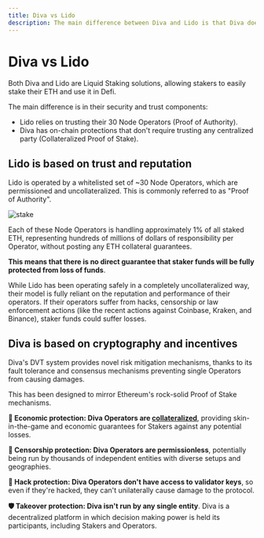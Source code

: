 ```yaml
---
title: Diva vs Lido
description: The main difference between Diva and Lido is that Diva doesn't require any trust in Operators, thanks to trustless cryptographic mechanisms.
---
```


# Diva vs Lido

Both Diva and Lido are Liquid Staking solutions, allowing stakers to easily stake their ETH and use it in Defi.

The main difference is in their security and trust components:

- Lido relies on trusting their 30 Node Operators (Proof of Authority).
- Diva has on-chain protections that don't require trusting any centralized party (Collateralized Proof of Stake).

## Lido is based on trust and reputation

Lido is operated by a whitelisted set of ~30 Node Operators, which are permissioned and uncollateralized. This is commonly referred to as "Proof of Authority".

<div style={{textAlign: 'center'}}>

![stake](img/Lido-comp.png)
</div>

Each of these Node Operators is handling approximately 1% of all staked ETH, representing hundreds of millions of dollars of responsibility per Operator, without posting any ETH collateral guarantees.

**This means that there is no direct guarantee that staker funds will be fully protected from loss of funds**.

While Lido has been operating safely in a completely uncollateralized way, their model is fully reliant on the reputation and performance of their operators. If their operators suffer from hacks, censorship or law enforcement actions (like the recent actions against Coinbase, Kraken, and Binance), staker funds could suffer losses.

## Diva is based on cryptography and incentives

Diva's DVT system provides novel risk mitigation mechanisms, thanks to its fault tolerance and consensus mechanisms preventing single Operators from causing damages.

This has been designed to mirror Ethereum's rock-solid Proof of Stake mechanisms.

**🏦 Economic protection: Diva Operators are [collateralized](glossary#collateral)**, providing skin-in-the-game and economic guarantees for Stakers against any potential losses.

**💬 Censorship protection: Diva Operators are permissionless**, potentially being run by thousands of independent entities with diverse setups and geographies.

**🔐 Hack protection: Diva Operators don't have access to validator keys**, so even if they're hacked, they can't unilaterally cause damage to the protocol.

**🛡️ Takeover protection: Diva isn't run by any single entity**. Diva is a decentralized platform in which decision making power is held its participants, including Stakers and Operators.
